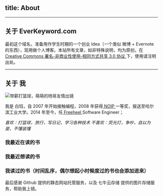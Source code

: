 title: About
---
---
## 关于 EverKeyword.com
最初这个域名，准备用作学生时期的一个创业 Idea（一个类似 微博 + Evernote 的东西），现用做个人博客。本站所有文章，如非特殊说明，均为原创，在[ Creative Commons 署名-非商业性使用-相同方式共享 3.0 协议 ](http://creativecommons.org/licenses/by-nc-sa/3.0/deed.zh)下，使用请注明出处。

---
## 关于 我

![带薪打篮球，萌萌的旸哥友情出镜](http://7xjra1.com1.z0.glb.clouddn.com/paid_basketball_playing.png)

我是 白钰，自 2007 年开始接触编程，2008 年获得[ NOIP ](http://baike.baidu.com/link?url=JgFSl8D46d-hzrHp1ldExlezbkuY538VZXhPONcZONrD6VLftf9wohjmKHnAmHbDi6O0B3le4XvblXwN12GU4-MhKMCLR10wLAVESQVLAoWHyMs48dvHxJPS4jt_CPWJupfx4Zn9_bDo27afXveyC_)一等奖，报送至哈尔滨工业大学。2014 年至今，任[ Freeheel ](http://www.freewheel.tv/) Software Engineer；

*喜欢：打篮球，旅行，写日记，学习各种技术*
*不喜欢：荧光灯，争吵，自以为是，不懂装懂*


### 我最近在读的书
> <script type="text/javascript" src="http://www.douban.com/service/badge/tranquilization/?selection=latest&amp;picsize=medium&amp;hideself=on&amp;show=dolist&amp;n=8&amp;hidelogo=on&amp;cat=book&amp;columns=4"></script>

### 我最近想读的书
> <script type="text/javascript" src="http://www.douban.com/service/badge/tranquilization/?selection=latest&amp;picsize=medium&amp;hideself=on&amp;show=wishlist&amp;n=4&amp;hidelogo=on&amp;cat=book&amp;columns=4"></script>

### 我读过的书（时间乱序，偶尔想起小时候度过的书也会添加进来）
> <script type="text/javascript" src="http://www.douban.com/service/badge/tranquilization/?selection=latest&amp;picsize=small&amp;hideself=on&amp;show=collection&amp;n=20&amp;hidelogo=on&amp;cat=book&amp;columns=7"></script>

最后感谢 Github 提供的静态网站托管服务，以及 七牛云存储 提供的图片存储服务，帮助我上镜。
